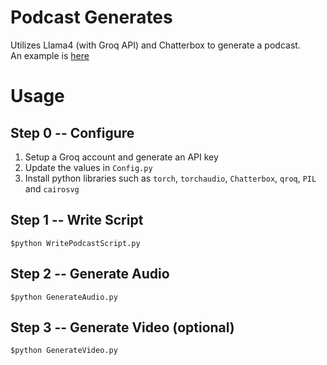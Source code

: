 # Podcast Generates
Utilizes Llama4 (with Groq API) and Chatterbox to generate a podcast.  
An example is [here](https://www.youtube.com/watch?v=-oJIJmt62U4)  
# Usage
## Step 0 -- Configure  
1) Setup a Groq account and generate an API key
2) Update the values in `Config.py`
3) Install python libraries such as `torch`, `torchaudio`, `Chatterbox`, `qroq`, `PIL` and `cairosvg`
## Step 1 -- Write Script
`$python WritePodcastScript.py`
## Step 2 -- Generate Audio
`$python GenerateAudio.py`
## Step 3 -- Generate Video (optional)
`$python GenerateVideo.py`